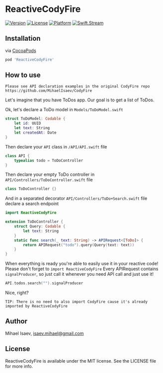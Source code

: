 # ReactiveCodyFire

[![Version](https://img.shields.io/cocoapods/v/ReactiveCodyFire.svg?style=flat)](https://cocoapods.org/pods/ReactiveCodyFire)
[![License](https://img.shields.io/cocoapods/l/ReactiveCodyFire.svg?style=flat)](https://cocoapods.org/pods/ReactiveCodyFire)
[![Platform](https://img.shields.io/cocoapods/p/ReactiveCodyFire.svg?style=flat)](https://cocoapods.org/pods/ReactiveCodyFire)
[![Swift.Stream](https://img.shields.io/badge/CLICK_HERE_TO_DISCUSS_THIS_LIB-SWIFT.STREAM-FD6F32.svg)](https://discord.gg/q5wCPYv)

## Installation

via [CocoaPods](https://cocoapods.org)

```ruby
pod 'ReactiveCodyFire'
```

## How to use

`Please see API declaration examples in the original CodyFire repo https://github.com/MihaelIsaev/CodyFire`

Let's imagine that you have ToDos app. Our goal is to get a list of ToDos.

Ok, let's declare a ToDo model in `Models/ToDoModel.swift`
```swift
struct ToDoModel: Codable {
    let id: UUID
    let text: String
    let createdAt: Date
}
```

Then declare your `API` class in `/API/API.swift` file
```swift
class API {
    typealias todo = ToDoController
}
```

Then declare your empty ToDo controller in `API/Controllers/ToDoController.swift` file
```swift
class ToDoController {}
```

And in a separated decorator `API/Controllers/ToDo+Search.swift` file declare a search endpoint
```swift
import ReactiveCodyFire

extension ToDoController {
    struct Query: Codable {
        let text: String
    }
    static func search(_ text: String) -> APIRequest<[ToDo]> {
        return APIRequest("todo").query(Query(text: text))
    }
}
```

When everything is ready you're able to easily use it in your reactive code!
Please don't forget to `import ReactiveCodyFire`
Every APIRequest contains `signalProducer`, so just call it whenever you need API call and just use it!
```swift
API.todos.search("").signalProducer
```

Nice, right?

`TIP: There is no need to also import CodyFire cause it's already imported by ReactiveCodyFire`

## Author

Mihael Isaev, isaev.mihael@gmail.com

## License

ReactiveCodyFire is available under the MIT license. See the LICENSE file for more info.

